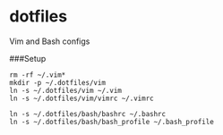 dotfiles
========

Vim and Bash configs


###Setup

```
rm -rf ~/.vim*
mkdir -p ~/.dotfiles/vim
ln -s ~/.dotfiles/vim ~/.vim
ln -s ~/.dotfiles/vim/vimrc ~/.vimrc

ln -s ~/.dotfiles/bash/bashrc ~/.bashrc
ln -s ~/.dotfiles/bash/bash_profile ~/.bash_profile
```
